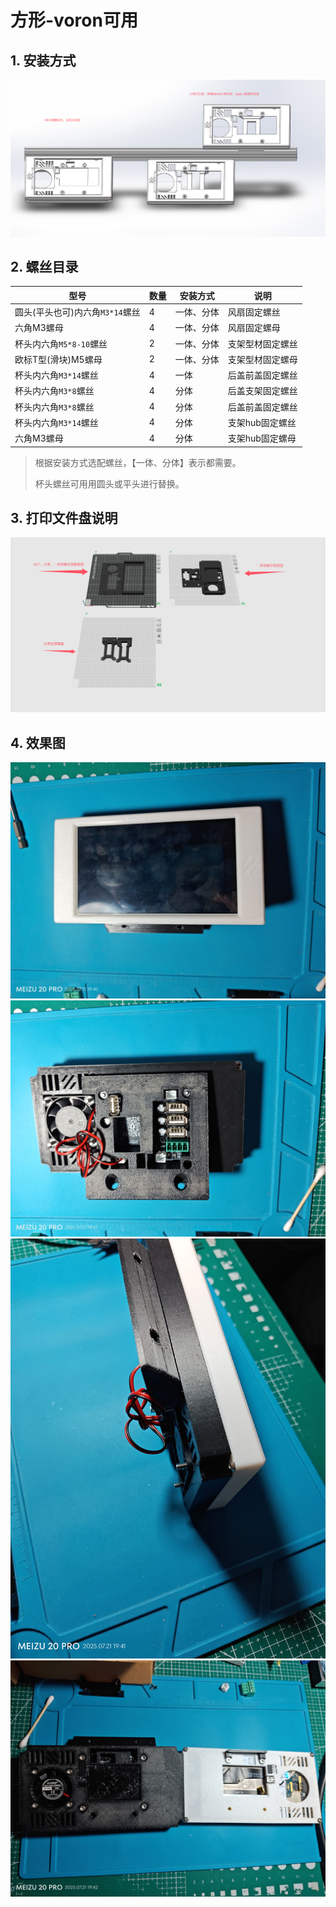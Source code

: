 # 方形-voron可用

## 1. 安装方式

![安装方式](效果图/装配图.png)

## 2. 螺丝目录

|             型号              | 数量 |  安装方式  |      说明       |
| ----------------------------- | ---- | --------- | --------------- |
| 圆头(平头也可)内六角`M3*14`螺丝 | 4    | 一体、分体 | 风扇固定螺丝     |
| 六角M3螺母                     | 4    | 一体、分体 | 风扇固定螺母     |
| 杯头内六角`M5*8-10`螺丝         | 2    | 一体、分体 | 支架型材固定螺丝 |
| 欧标T型(滑块)M5螺母             | 2    | 一体、分体 | 支架型材固定螺母 |
| 杯头内六角`M3*14`螺丝           | 4    | 一体       | 后盖前盖固定螺丝 |
| 杯头内六角`M3*8`螺丝            | 4    | 分体       | 后盖支架固定螺丝 |
| 杯头内六角`M3*8`螺丝            | 4    | 分体       | 后盖前盖固定螺丝 |
| 杯头内六角`M3*14`螺丝           | 4    | 分体       | 支架hub固定螺丝  |
| 六角M3螺母                     | 4    | 分体       | 支架hub固定螺母  |

> 根据安装方式选配螺丝，【一体、分体】表示都需要。
>
> 杯头螺丝可用用圆头或平头进行替换。

## 3. 打印文件盘说明

![打印文件盘说明](效果图/打印文件盘说明.png)

## 4. 效果图

![01](效果图/P20250721-194055.jpg)
![02](效果图/P20250721-194103.jpg)
![03](效果图/P20250721-194123.jpg)
![04](效果图/P20250721-194222.jpg)
